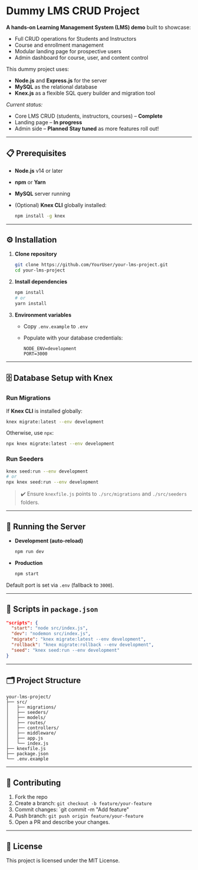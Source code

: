 # Dummy LMS CRUD Project

**A hands‑on Learning Management System (LMS) demo** built to showcase:

* Full CRUD operations for Students and Instructors
* Course and enrollment management
* Modular landing page for prospective users
* Admin dashboard for course, user, and content control

This dummy project uses:

* **Node.js** and **Express.js** for the server
* **MySQL** as the relational database
* **Knex.js** as a flexible SQL query builder and migration tool

*Current status:*

* Core LMS CRUD (students, instructors, courses) – **Complete**
* Landing page – **In progress**
* Admin side – **Planned**
  **Stay tuned** as more features roll out!

---

## 📋 Prerequisites

* **Node.js** v14 or later
* **npm** or **Yarn**
* **MySQL** server running
* (Optional) **Knex CLI** globally installed:

  ```bash
  npm install -g knex
  ```

---

## ⚙️ Installation

1. **Clone repository**

   ```bash
   git clone https://github.com/YourUser/your-lms-project.git
   cd your-lms-project
   ```

2. **Install dependencies**

   ```bash
   npm install
   # or
   yarn install
   ```

3. **Environment variables**

   * Copy `.env.example` to `.env`
   * Populate with your database credentials:

     ```dotenv
     NODE_ENV=development
     PORT=3000
     ```

---

## 🗄️ Database Setup with Knex

### Run Migrations

If **Knex CLI** is installed globally:

```bash
knex migrate:latest --env development
```

Otherwise, use `npx`:

```bash
npx knex migrate:latest --env development
```

### Run Seeders

```bash
knex seed:run --env development
# or
npx knex seed:run --env development
```

> ✔️ Ensure `knexfile.js` points to `./src/migrations` and `./src/seeders` folders.

---

## 🚀 Running the Server

* **Development (auto-reload)**

  ```bash
  npm run dev
  ```
* **Production**

  ```bash
  npm start
  ```

Default port is set via `.env` (fallback to `3000`).

---

## 🔧 Scripts in `package.json`

```json
"scripts": {
  "start": "node src/index.js",
  "dev": "nodemon src/index.js",
  "migrate": "knex migrate:latest --env development",
  "rollback": "knex migrate:rollback --env development",
  "seed": "knex seed:run --env development"
}
```

---

## 🗂️ Project Structure

```
your-lms-project/
├── src/
│   ├── migrations/
│   ├── seeders/
│   ├── models/
│   ├── routes/
│   ├── controllers/
│   ├── middleware/
│   ├── app.js
│   └── index.js
├── knexfile.js
├── package.json
└── .env.example
```

---

## 🤝 Contributing

1. Fork the repo
2. Create a branch: `git checkout -b feature/your-feature`
3. Commit changes: \`git commit -m "Add feature"
4. Push branch: `git push origin feature/your-feature`
5. Open a PR and describe your changes.

---

## 📄 License

This project is licensed under the MIT License.
